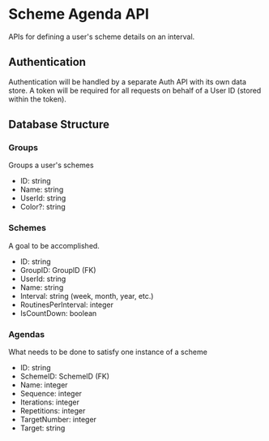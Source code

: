 # Scheme Agenda API
APIs for defining a user's scheme details on an interval.

## Authentication
Authentication will be handled by a separate Auth API with its own data store. A token will be required for all requests on behalf of a User ID (stored within the token).

## Database Structure
### Groups
Groups a user's schemes
* ID: string
* Name: string
* UserId: string
* Color?: string

### Schemes
A goal to be accomplished.
* ID: string
* GroupID: GroupID (FK)
* UserId: string
* Name: string
* Interval: string (week, month, year, etc.)
* RoutinesPerInterval: integer
* IsCountDown: boolean

### Agendas
What needs to be done to satisfy one instance of a scheme 
* ID: string
* SchemeID: SchemeID (FK)
* Name: integer
* Sequence: integer
* Iterations: integer
* Repetitions: integer
* TargetNumber: integer
* Target: string